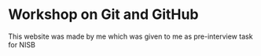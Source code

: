 # Workshop on Git and GitHub
This website was made by me which was given to me as pre-interview task for NISB